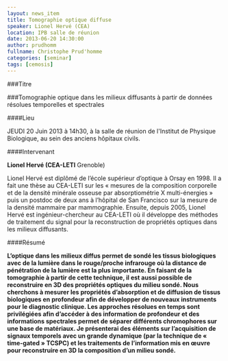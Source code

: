 ```yaml
---
layout: news_item
title: Tomographie optique diffuse
speaker: Lionel Hervé (CEA)
location: IPB salle de réunion
date: 2013-06-20 14:30:00
author: prudhomm
fullname: Christophe Prud'homme
categories: [seminar]
tags: [cemosis]
---
```


###Titre


###Tomographie optique dans les milieux diffusants à partir de données résolues temporelles et spectrales


####Lieu

JEUDI 20 Juin 2013 à 14h30, à la salle de réunion de l'Institut de Physique Biologique, au sein des anciens hôpitaux civils. 


####Intervenant


**Lionel Hervé (CEA-LETI** Grenoble)

Lionel Hervé est diplômé de l’école supérieur d’optique à Orsay en 1998. Il a fait une thèse au CEA-LETI sur les « mesures de la composition corporelle et de la densité minérale osseuse par absorptiométrie X multi-énergies » puis un postdoc de deux ans à l’hôpital de San Francisco sur la mesure de la densité mammaire par mammographie. Ensuite, depuis 2005, Lionel Hervé est ingénieur-chercheur au CEA-LETI où il développe des méthodes de traitement du signal pour la reconstruction de propriétés optiques dans les milieux diffusants. 


####Résumé


**L’optique dans les milieux diffus permet de sondé les tissus biologiques avec de la lumière dans le rouge/proche infrarouge où la distance de pénétration de la lumière est la plus importante. En faisant de la tomographie à partir de cette technique, il est aussi possible de reconstruire en 3D des propriétés optiques du milieu sondé. Nous cherchons à mesurer les propriétés d’absorption et de diffusion de tissus biologiques en profondeur afin de développer de nouveaux instruments pour le diagnostic clinique. Les approches résolues en temps sont privilégiées afin d’accéder à des information de profondeur et des informations spectrales permet de séparer différents chromophores sur une base de matériaux. Je présenterai des éléments sur l’acquisition de signaux temporels avec un grande dynamique (par la technique de « time-gated » TCSPC) et les traitements de l’information mis en œuvre pour reconstruire en 3D la composition d’un milieu sondé.**
